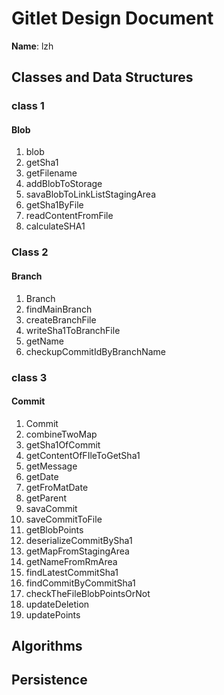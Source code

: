 # Gitlet Design Document

**Name**: lzh

## Classes and Data Structures

### class 1 

#### Blob 

1. blob 
2. getSha1 
3. getFilename
4. addBlobToStorage
5. savaBlobToLinkListStagingArea
6. getSha1ByFile
7. readContentFromFile
8. calculateSHA1


### Class 2

#### Branch

1. Branch 
2. findMainBranch 
3. createBranchFile
4. writeSha1ToBranchFile
5. getName
6. checkupCommitIdByBranchName

### class 3

#### Commit

1. Commit
2. combineTwoMap
3. getSha1OfCommit
4. getContentOfFIleToGetSha1
5. getMessage
6. getDate
7. getFroMatDate
8. getParent
9. savaCommit
10. saveCommitToFile
11. getBlobPoints
12. deserializeCommitBySha1
13. getMapFromStagingArea
14. getNameFromRmArea
15. findLatestCommitSha1
16. findCommitByCommitSha1
17. checkTheFileBlobPointsOrNot
18. updateDeletion
19. updatePoints



## Algorithms

## Persistence

